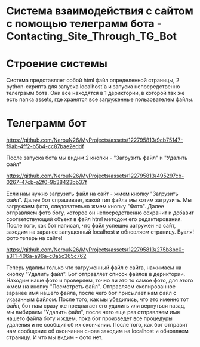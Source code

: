 # Система взаимодействия c сайтом с помощью телеграмм бота - Сontacting_Site_Through_TG_Bot

# Строение системы

Система представляет собой html файл определенной страницы, 2 python-скрипта для запуска localhost`а и запуска непосредственно телеграмм бота. Они все находятся в 1 дериктории, в которой так же есть папка assets, где хранятся все загруженные пользователем файлы.

# Телеграмм бот

https://github.com/NerouN26/MyProjects/assets/122795813/9cb75147-f9ab-4ff2-b5b4-cc87bae2eddf

После запуска бота мы видим 2 кнопки - "Загрузить файл" и "Удалить файл"

https://github.com/NerouN26/MyProjects/assets/122795813/495297cb-0267-47cb-a2f0-9b38423bb37f

Если нам нужно загрузить файл на сайт - жмем кнопку "Загрузить файл". Далее бот спрашивает, какой тип файла мы хотим загрузить. Мы загружаем фото, следовательно жмем кнопку "Фото". Далее отправляем фото боту, которое он непосредственно сохранит и добавит соответствующий объект в файл html методом его редактирования. После того, как бот написал, что файл успешно загружен на сайт, заходим на заранее запущенный localhost и обновляем страницу. Вуаля! фото теперь на сайте!

https://github.com/NerouN26/MyProjects/assets/122795813/275b8bc0-a311-406a-a96a-c0a5c365c762

Теперь удалим только что загруженный файл с сайта, нажимаем на кнопку "Удалить файл". Бот отправляет список файлов в дериктории. Находим наше фото и проверяем, точно ли это то самое фото, для этого жмем на кнопку "Посмотреть файл". Отправляем скопированное заранее имя нашего файла, после чего бот присылает нам файл с указанным файлом. После того, как мы убедились, что это именно тот файл, бот нам сразу же предлагает его удалить или вернуться назад, мы выбираем "Удалить файл", после чего еще раз отправляем имя нашего файла боту и ждем, пока бот произведет все процедуры удаления и не сообщит об их окончании. После того, как бот отправит нам сообщение об окончании снова заходим на localhost и обновляем страницу. И что мы видим - фото нет.
